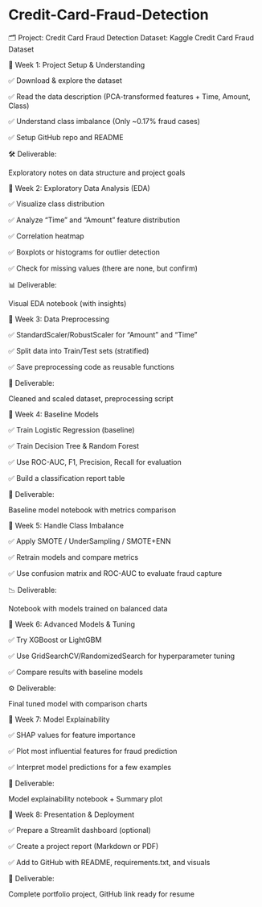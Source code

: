 # Credit-Card-Fraud-Detection
🗂️ Project: Credit Card Fraud Detection
Dataset: Kaggle Credit Card Fraud Dataset

🔹 Week 1: Project Setup & Understanding

✅ Download & explore the dataset

✅ Read the data description (PCA-transformed features + Time, Amount, Class)

✅ Understand class imbalance (Only ~0.17% fraud cases)

✅ Setup GitHub repo and README

🛠️ Deliverable:

Exploratory notes on data structure and project goals

🔹 Week 2: Exploratory Data Analysis (EDA)

✅ Visualize class distribution

✅ Analyze “Time” and “Amount” feature distribution

✅ Correlation heatmap

✅ Boxplots or histograms for outlier detection

✅ Check for missing values (there are none, but confirm)

📊 Deliverable:

Visual EDA notebook (with insights)

🔹 Week 3: Data Preprocessing

✅ StandardScaler/RobustScaler for “Amount” and “Time”

✅ Split data into Train/Test sets (stratified)

✅ Save preprocessing code as reusable functions

🔁 Deliverable:

Cleaned and scaled dataset, preprocessing script

🔹 Week 4: Baseline Models

✅ Train Logistic Regression (baseline)

✅ Train Decision Tree & Random Forest

✅ Use ROC-AUC, F1, Precision, Recall for evaluation

✅ Build a classification report table

🧪 Deliverable:

Baseline model notebook with metrics comparison

🔹 Week 5: Handle Class Imbalance

✅ Apply SMOTE / UnderSampling / SMOTE+ENN

✅ Retrain models and compare metrics

✅ Use confusion matrix and ROC-AUC to evaluate fraud capture

📉 Deliverable:

Notebook with models trained on balanced data

🔹 Week 6: Advanced Models & Tuning

✅ Try XGBoost or LightGBM

✅ Use GridSearchCV/RandomizedSearch for hyperparameter tuning

✅ Compare results with baseline models

⚙️ Deliverable:

Final tuned model with comparison charts

🔹 Week 7: Model Explainability

✅ SHAP values for feature importance

✅ Plot most influential features for fraud prediction

✅ Interpret model predictions for a few examples

📌 Deliverable:

Model explainability notebook + Summary plot

🔹 Week 8: Presentation & Deployment

✅ Prepare a Streamlit dashboard (optional)

✅ Create a project report (Markdown or PDF)

✅ Add to GitHub with README, requirements.txt, and visuals

🎯 Deliverable:

Complete portfolio project, GitHub link ready for resume
